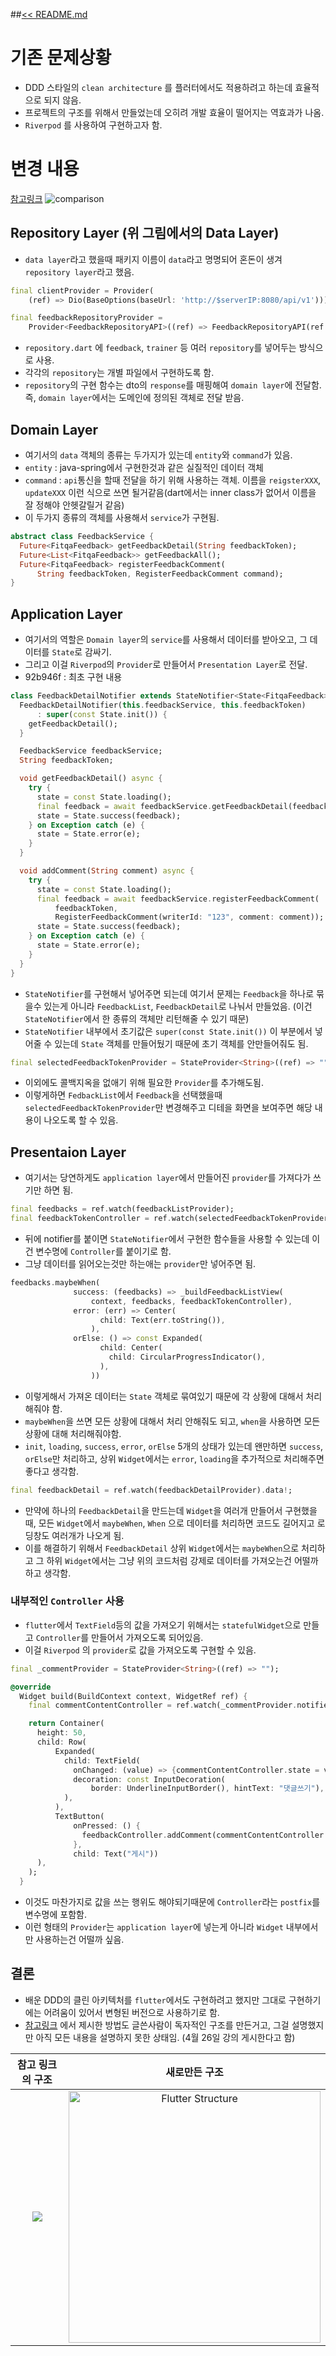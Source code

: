 ##[<< README.md](./README.md)

# 기존 문제상황
- DDD 스타일의 `clean architecture` 를 플러터에서도 적용하려고 하는데 효율적으로 되지 않음.
- 프로젝트의 구조를 위해서 만들었는데 오히려 개발 효율이 떨어지는 역효과가 나옴.
- `Riverpod` 를 사용하여 구현하고자 함.

# 변경 내용
[참고링크](https://codewithandrea.com/articles/flutter-app-architecture-riverpod-introduction/)
![comparison](https://user-images.githubusercontent.com/13013735/163112802-5083da45-03f2-45bf-9a9f-3225647cbfcd.png)

## Repository Layer (위 그림에서의 Data Layer)
- `data layer`라고 했을때 패키지 이름이 `data`라고 명명되어 혼돈이 생겨 `repository layer`라고 했음.
```dart
final clientProvider = Provider(
    (ref) => Dio(BaseOptions(baseUrl: 'http://$serverIP:8080/api/v1')));

final feedbackRepositoryProvider =
    Provider<FeedbackRepositoryAPI>((ref) => FeedbackRepositoryAPI(ref.read));
```
- `repository.dart` 에 `feedback`, `trainer` 등 여러 `repository`를 넣어두는 방식으로 사용.
- 각각의 `repository`는 개별 파일에서 구현하도록 함.
- `repository`의 구현 함수는 dto의  `response`를 매핑해여 `domain layer`에 전달함. 즉, `domain layer`에서는 도메인에 정의된 객체로 전달 받음.


##  Domain Layer
- 여기서의 `data` 객체의 종류는 두가지가 있는데 `entity`와 `command`가 있음.
- `entity` : java-spring에서 구현한것과 같은 실질적인 데이터 객체
- `command` : `api`통신을 할때 전달을 하기 위해 사용하는 객체. 이름을 `reigsterXXX`, `updateXXX` 이런 식으로 쓰면 될거같음(dart에서는 inner class가 없어서 이름을 잘 정해야 안헷갈릴거 같음)
- 이 두가지 종류의 객체를 사용해서 `service`가 구현됨.
``` dart
abstract class FeedbackService {
  Future<FitqaFeedback> getFeedbackDetail(String feedbackToken);
  Future<List<FitqaFeedback>> getFeedbackAll();
  Future<FitqaFeedback> registerFeedbackComment(
      String feedbackToken, RegisterFeedbackComment command);
}
```

## Application Layer
- 여기서의 역할은 `Domain layer`의 `service`를 사용해서 데이터를 받아오고, 그 데이터를 `State`로 감싸기.
- 그리고 이걸 `Riverpod`의 `Provider`로 만들어서 `Presentation Layer`로 전달.
- 92b946f : 최초 구현 내용
```dart
class FeedbackDetailNotifier extends StateNotifier<State<FitqaFeedback>> {
  FeedbackDetailNotifier(this.feedbackService, this.feedbackToken)
      : super(const State.init()) {
    getFeedbackDetail();
  }

  FeedbackService feedbackService;
  String feedbackToken;

  void getFeedbackDetail() async {
    try {
      state = const State.loading();
      final feedback = await feedbackService.getFeedbackDetail(feedbackToken);
      state = State.success(feedback);
    } on Exception catch (e) {
      state = State.error(e);
    }
  }

  void addComment(String comment) async {
    try {
      state = const State.loading();
      final feedback = await feedbackService.registerFeedbackComment(
          feedbackToken,
          RegisterFeedbackComment(writerId: "123", comment: comment));
      state = State.success(feedback);
    } on Exception catch (e) {
      state = State.error(e);
    }
  }
}
```
- `StateNotifier`를 구현해서 넣어주면 되는데 여기서 문제는 `Feedback`을 하나로 묶을수 있는게 아니라 `FeedbackList`, `FeedbackDetail`로 나눠서 만들었음. (이건 `StateNotifier`에서 한 종류의 객체만 리턴해줄 수 있기 때문)
- `StateNotifier` 내부에서 초기값은 `super(const State.init())`  이 부분에서 넣어줄 수 있는데 `State` 객체를 만들어뒀기 때문에 초기 객체를 안만들어줘도 됨.
```dart
final selectedFeedbackTokenProvider = StateProvider<String>((ref) => "");
```
- 이외에도 콜백지옥을 없애기 위해 필요한 `Provider`를 추가해도됨.
- 이렇게하면 `FedbackList`에서 `Feedback`을 선택했을때 `selectedFeedbackTokenProvider`만 변경해주고 디테을 화면을 보여주면 해당 내용이 나오도록 할 수 있음.

## Presentaion Layer
- 여기서는 당연하게도 `application layer`에서 만들어진 `provider`를 가져다가 쓰기만 하면 됨.
```dart
final feedbacks = ref.watch(feedbackListProvider);
final feedbackTokenController = ref.watch(selectedFeedbackTokenProvider.notifier);
```
- 뒤에 notifier를 붙이면 `StateNotifier`에서 구현한 함수들을 사용할 수 있는데 이건 변수명에 `Controller`를 붙이기로 함.
- 그냥 데이터를 읽어오는것만 하는애는 `provider`만 넣어주면 됨.
``` dart
feedbacks.maybeWhen(
              success: (feedbacks) => _buildFeedbackListView(
                  context, feedbacks, feedbackTokenController),
              error: (err) => Center(
                    child: Text(err.toString()),
                  ),
              orElse: () => const Expanded(
                    child: Center(
                      child: CircularProgressIndicator(),
                    ),
                  ))
```
- 이렇게해서 가져온 데이터는 `State` 객체로 묶여있기 때문에 각 상황에 대해서 처리해줘야 함.
- `maybeWhen`을 쓰면 모든 상황에 대해서 처리 안해줘도 되고, `when`을 사용하면 모든 상황에 대해 처리해줘야함.
- `init`, `loading`, `success`, `error`, `orElse` 5개의 상태가 있는데 왠만하면 `success`, `orElse`만 처리하고, 상위 `Widget`에서는 `error`, `loading`을 추가적으로 처리해주면 좋다고 생각함.
``` dart
final feedbackDetail = ref.watch(feedbackDetailProvider).data!;
```
- 만약에 하나의 `FeedbackDetail`을 만드는데 `Widget`을 여러개 만들어서 구현했을때, 모든 `Widget`에서 `maybeWhen`, `When` 으로 데이터를 처리하면 코드도 길어지고 로딩창도 여러개가 나오게 됨.
- 이를 해결하기 위해서 `FeedbackDetail` 상위 `Widget`에서는 `maybeWhen`으로 처리하고 그 하위 `Widget`에서는 그냥 위의 코드처럼 강제로 데이터를 가져오는건 어떨까 하고 생각함.
### 내부적인 `Controller` 사용
- `flutter`에서 `TextField`등의 값을 가져오기 위해서는 `statefulWidget`으로 만들고 `Controller`를 만들어서 가져오도록 되어있음.
- 이걸 `Riverpod` 의 `provider`로 값을 가져오도록 구현할 수 있음.
```dart
final _commentProvider = StateProvider<String>((ref) => "");

@override
  Widget build(BuildContext context, WidgetRef ref) {
    final commentContentController = ref.watch(_commentProvider.notifier);

    return Container(
      height: 50,
      child: Row(
          Expanded(
            child: TextField(
              onChanged: (value) => {commentContentController.state = value},
              decoration: const InputDecoration(
                  border: UnderlineInputBorder(), hintText: "댓글쓰기"),
            ),
          ),
          TextButton(
              onPressed: () {
                feedbackController.addComment(commentContentController.state);
              },
              child: Text("게시"))
      ),
    );
  }
```
- 이것도 마찬가지로 값을 쓰는 행위도 해야되기때문에 `Controller`라는 `postfix`를 변수명에 포함함.
- 이런 형태의 `Provider`는 `application layer`에 넣는게 아니라 `Widget` 내부에서만 사용하는건 어떨까 싶음.

## 결론
- 배운 DDD의 클린 아키텍처를 `flutter`에서도 구현하려고 했지만 그대로 구현하기에는 어려움이 있어서 변형된 버전으로 사용하기로 함.
- [참고링크](https://codewithandrea.com/articles/flutter-app-architecture-riverpod-introduction/) 에서 제시한 방법도 글쓴사람이 독자적인 구조를 만든거고, 그걸 설명했지만 아직 모든 내용을 설명하지 못한 상태임. (4월 26일 강의 게시한다고 함)

| 참고 링크의 구조          | 새로만든 구조 |
:-------------------------:|:-------------------------:
![](https://user-images.githubusercontent.com/13013735/163122655-73fc84c8-ec5a-4746-b079-e225258bcf3e.png)  |  <img width="403" alt="Flutter Structure" src="https://user-images.githubusercontent.com/13013735/163124308-f428b889-8681-449c-9ea5-6491dfa72b10.png">

